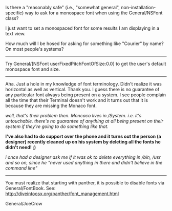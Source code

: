 Is there a "reasonably safe" (i.e., "somewhat general", non-installation-specific)
way to ask for a monospace font when using the General/NSFont class?

I just want to set a monospaced font for some results I am displaying in a text view.

How much will I be hosed for asking for something like "Courier" by name?
On most people's systems?

----

Try     General/[NSFont userFixedPitchFontOfSize:0.0] to get the user's default monospace font and size.

----

Aha. Just a hole in my knowledge of font terminology. Didn't realize it was horizontal as well as vertical.
Thank you. I guess there is no guarantee of any particular font always being present on a system.
I see people complain all the time that their Terminal doesn't work and it turns out that it is because
they are missing the Monaco font.

*well, that's their problem then. Moncaco lives in /System. i.e. it's untouchable. there's no guarantee of anything at all being present on their system if they're going to do something like that.*

**I've also had to do support over the phone and it turns out the person (a designer) recently cleaned up on his system by deleting all the fonts he didn't need! ;)**

*i once had a designer ask me if it was ok to delete everything in /bin, /usr and so on, since he "never used anything in there and didn't believe in the command line"*

----

You must realize that starting with panther, it is possible to disable fonts via General/FontBook.  See: http://diveintoosx.org/panther/font_management.html

General/JoeCrow